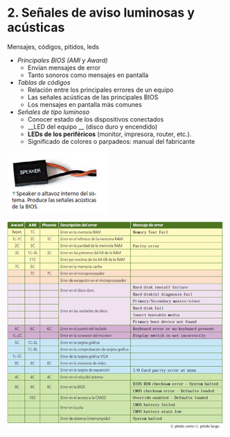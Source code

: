 # 2. Señales de aviso luminosas y acústicas

Mensajes, códigos, pitidos, leds

* _Principales BIOS \(AMI y Award\)_
  * Envían mensajes de error
  * Tanto sonoros como mensajes en pantalla
* _Tablas de códigos_
  * Relación entre los principales errores de un equipo
  * Las señales acústicas de las principales BIOS
  * Los mensajes en pantalla más comunes
* _Señales de tipo luminoso_
  * Conocer estado de los dispositivos conectados
  * __LED del equipo __ \(disco duro y encendido\)
  * __LEDs de los periféricos__  \(monitor, impresora, router, etc\.\)\.
  * Significado de colores o parpadeos: manual del fabricante

![imagen](img/Teor%C3%ADa_UD09_Detecci%C3%B3n_de_aver%C3%ADas_y_reparaci%C3%B3n_%28I%2911.png)

![imagen](img/Teor%C3%ADa_UD09_Detecci%C3%B3n_de_aver%C3%ADas_y_reparaci%C3%B3n_%28I%2912.png)
